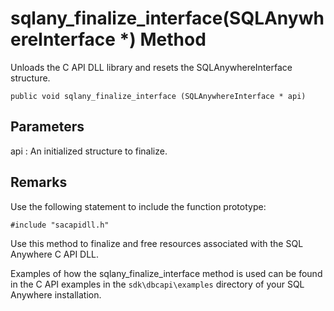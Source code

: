 <!-- loio3bf6d9736c5f1014a093b1ad33832f28 -->

# sqlany\_finalize\_interface\(SQLAnywhereInterface \*\) Method

Unloads the C API DLL library and resets the SQLAnywhereInterface structure.



```
public void sqlany_finalize_interface (SQLAnywhereInterface * api)
```



## Parameters

api
:   An initialized structure to finalize.



## Remarks

Use the following statement to include the function prototype:

```
#include "sacapidll.h"
```

Use this method to finalize and free resources associated with the SQL Anywhere C API DLL.

Examples of how the sqlany\_finalize\_interface method is used can be found in the C API examples in the `sdk\dbcapi\examples` directory of your SQL Anywhere installation.

